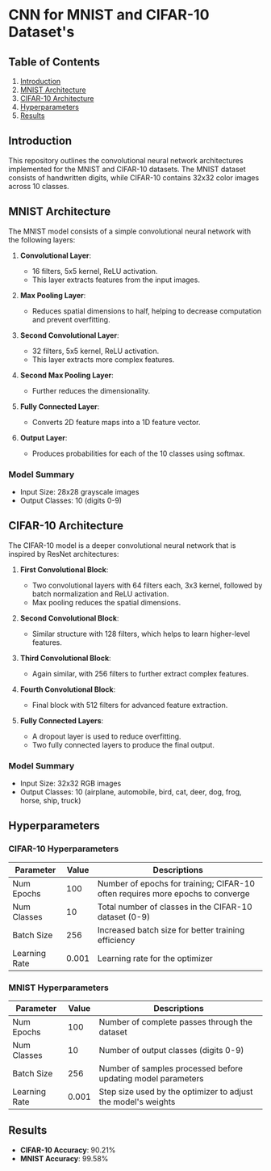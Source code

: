 # CNN for MNIST and CIFAR-10 Dataset's

## Table of Contents
1. [Introduction](#introduction)
2. [MNIST Architecture](#mnist-architecture)
3. [CIFAR-10 Architecture](#cifar-10-architecture)
4. [Hyperparameters](#hyperparameters)
5. [Results](#results)

## Introduction
This repository outlines the convolutional neural network architectures implemented for the MNIST and CIFAR-10 datasets. The MNIST dataset consists of handwritten digits, while CIFAR-10 contains 32x32 color images across 10 classes. 

## MNIST Architecture
The MNIST model consists of a simple convolutional neural network with the following layers:

1. **Convolutional Layer**: 
   - 16 filters, 5x5 kernel, ReLU activation.
   - This layer extracts features from the input images.

2. **Max Pooling Layer**: 
   - Reduces spatial dimensions to half, helping to decrease computation and prevent overfitting.

3. **Second Convolutional Layer**: 
   - 32 filters, 5x5 kernel, ReLU activation.
   - This layer extracts more complex features.

4. **Second Max Pooling Layer**: 
   - Further reduces the dimensionality.

5. **Fully Connected Layer**: 
   - Converts 2D feature maps into a 1D feature vector.

6. **Output Layer**: 
   - Produces probabilities for each of the 10 classes using softmax.

### Model Summary
- Input Size: 28x28 grayscale images
- Output Classes: 10 (digits 0-9)

## CIFAR-10 Architecture
The CIFAR-10 model is a deeper convolutional neural network that is inspired by ResNet architectures:

1. **First Convolutional Block**:
   - Two convolutional layers with 64 filters each, 3x3 kernel, followed by batch normalization and ReLU activation.
   - Max pooling reduces the spatial dimensions.

2. **Second Convolutional Block**:
   - Similar structure with 128 filters, which helps to learn higher-level features.

3. **Third Convolutional Block**:
   - Again similar, with 256 filters to further extract complex features.

4. **Fourth Convolutional Block**:
   - Final block with 512 filters for advanced feature extraction.

5. **Fully Connected Layers**:
   - A dropout layer is used to reduce overfitting.
   - Two fully connected layers to produce the final output.

### Model Summary
- Input Size: 32x32 RGB images
- Output Classes: 10 (airplane, automobile, bird, cat, deer, dog, frog, horse, ship, truck)

## Hyperparameters

### CIFAR-10 Hyperparameters
| Parameter        | Value   | Descriptions                                        |
|------------------|---------|-----------------------------------------------------|
| Num Epochs       | 100     | Number of epochs for training; CIFAR-10 often requires more epochs to converge |
| Num Classes      | 10      | Total number of classes in the CIFAR-10 dataset (0-9) |
| Batch Size       | 256     | Increased batch size for better training efficiency |
| Learning Rate    | 0.001   | Learning rate for the optimizer                     |

### MNIST Hyperparameters
| Parameter        | Value   | Descriptions                                        |
|------------------|---------|-----------------------------------------------------|
| Num Epochs       | 100     | Number of complete passes through the dataset       |
| Num Classes      | 10      | Number of output classes (digits 0-9)               |
| Batch Size       | 256     | Number of samples processed before updating model parameters |
| Learning Rate    | 0.001   | Step size used by the optimizer to adjust the model's weights |

## Results
- **CIFAR-10 Accuracy**: 90.21%
- **MNIST Accuracy**: 99.58%
